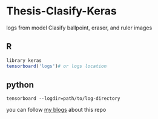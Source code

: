 # Thesis-Clasify-Keras
logs from model Clasify ballpoint, eraser, and ruler images

## R
```R
library keras
tensorboard('logs')# or logs location
```
## python
```
tensorboard --logdir=path/to/log-directory
```
you can follow [my blogs](http://thinkstudioo.blogspot.co.id/) about this repo 

